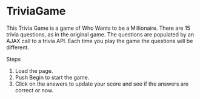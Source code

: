 # TriviaGame

This Trivia Game is a game of Who Wants to be a Millionaire. There are 15 trivia questions, as in the original game. The questions are populated by an AJAX call to a trivia API. Each time you play the game the questions will be different.

Steps
1) Load the page.
2) Push Begin to start the game.
3) Click on the answers to update your score and see if the answers are correct or now.